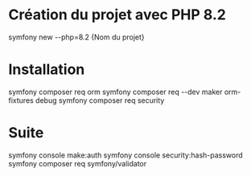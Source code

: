 # Création du projet avec PHP 8.2

symfony new --php=8.2 {Nom du projet}

# Installation

symfony composer req orm
symfony composer req --dev maker orm-fixtures debug
symfony composer req security

# Suite

symfony console make:auth
symfony console security:hash-password
symfony composer req symfony/validator
